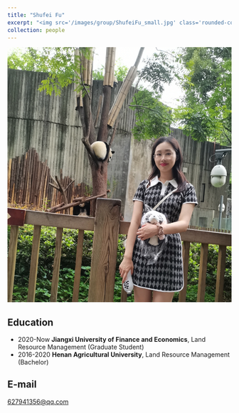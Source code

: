 ```yaml
---
title: "Shufei Fu"
excerpt: "<img src='/images/group/ShufeiFu_small.jpg' class='rounded-corners'><br/>Graduate Student (2020)"
collection: people
---
```

<img src='/images/group/ShufeiFu.jpg' class='rounded-corners'>

## Education
* 2020-Now **Jiangxi University of Finance and Economics**, Land Resource Management (Graduate Student)
* 2016-2020 **Henan Agricultural University**, Land Resource Management (Bachelor)

## E-mail
627941356@qq.com
